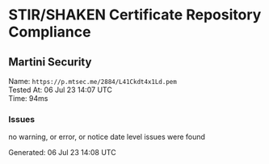 # STIR/SHAKEN Certificate Repository Compliance

## Martini Security

Name: `https://p.mtsec.me/2884/L41Ckdt4x1Ld.pem`\
Tested At: 06 Jul 23 14:07 UTC\
Time: 94ms

### Issues

no warning, or error, or notice date level issues were found

Generated: 06 Jul 23 14:08 UTC